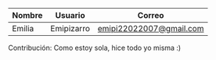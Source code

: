 | Nombre | Usuario | Correo |
|--------|---------|--------|
| Emilia | Emipizarro | emipi22022007@gmail.com|

Contribución:
Como estoy sola, hice todo yo misma :)
